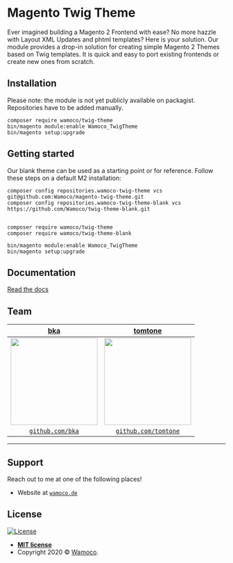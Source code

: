 # Magento Twig Theme

Ever imagined building a Magento 2 Frontend with ease? No more hazzle with Layout XML Updates and phtml templates? Here is your solution. Our module provides a drop-in solution for creating simple Magento 2 Themes based on Twig templates. It is quick and easy to port existing frontends or create new ones from scratch.

## Installation

Please note: the module is not yet publicly available on packagist. Repositories have to be added manually.

    composer require wamoco/twig-theme
    bin/magento module:enable Wamoco_TwigTheme
    bin/magento setup:upgrade

## Getting started

Our blank theme can be used as a starting point or for reference. Follow these steps on a default M2 installation:


    composer config repositories.wamoco-twig-theme vcs git@github.com:Wamoco/magento-twig-theme.git
    composer config repositories.wamoco-twig-theme-blank vcs https://github.com/Wamoco/twig-theme-blank.git


    composer require wamoco/twig-theme
    composer require wamoco/twig-theme-blank

    bin/magento module:enable Wamoco_TwigTheme
    bin/magento setup:upgrade



## Documentation

[Read the docs](https://wamoco.github.io/magento-twig-theme-docs)

## Team

| <a href="https://github.com/bka" target="_blank">**bka**</a> | <a href="https://github.com/tomtone" target="_blank">**tomtone**</a> |
| :---: |:---:|
| <img src="https://avatars2.githubusercontent.com/u/584644?s=200&v=3" width="200"> | <img src="https://avatars2.githubusercontent.com/u/2018438?s=200&v=3" width="200"> |
| <a href="http://github.com/bka" target="_blank">`github.com/bka`</a> | <a href="http://github.com/tomtone" target="_blank">`github.com/tomtone`</a> |

---

## Support

Reach out to me at one of the following places!

- Website at <a href="https://www.wamoco.de" target="_blank">`wamoco.de`</a>

## License

[![License](http://img.shields.io/:license-mit-blue.svg?style=flat-square)](http://badges.mit-license.org)

- **[MIT license](http://opensource.org/licenses/mit-license.php)**
- Copyright 2020 © <a href="https://wamoco.de" target="_blank">Wamoco</a>.
